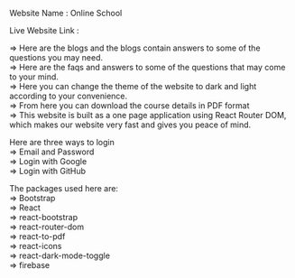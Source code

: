Website Name : Online School<br/>

Live Website Link :<br/>

  => Here are the blogs and the blogs contain answers to some of the questions you may need.<br/>
  => Here are the faqs and answers to some of the questions that may come to your mind.<br/>
  => Here you can change the theme of the website to dark and light according to your convenience.<br/>
  => From here you can download the course details in PDF format<br/>
  => This website is built as a one page application using React Router DOM, which makes our website very fast and gives you peace of mind.<br/>

Here are three ways to login<br/>
   => Email and Password<br/>
   => Login with Google<br/>
   => Login with GitHub<br/>

The packages used here are:<br/>
   => Bootstrap<br/>
   => React<br/>
   => react-bootstrap<br/>
   => react-router-dom<br/>
   => react-to-pdf<br/>
   => react-icons<br/>
   => react-dark-mode-toggle<br/>
   => firebase<br/>